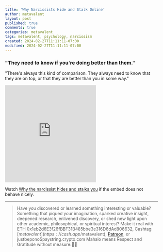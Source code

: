 ```yaml
---
title: 'Why Narcissists Hide and Stalk Online'
author: metavalent
layout: post
published: true
comments: true
categories: metavalent
tags: metavalent, psychology, narcissism
created: 2024-02-27T11:11:11-07:00
modified: 2024-02-27T11:11:11-07:00
---
```


### "They need to know if you're doing better than them."

"There's always this kind of comparison. They always need to know that they are on top, or that they are better than you in some way."

<!-- YouTube Player -->
<iframe id="ytplayer" type="text/html" class="center loading=”lazy” width="560" height="320" src="https://www.youtube.com/embed/Toy88i-JQAs" frameborder="0"></iframe>

Watch [Why the narcissist hides and stalks you](https://youtu.be/Toy88i-JQAs) if the embed does not behave nicely.

---
> Have you discovered or learned something interesting or valuable? Something that piqued your imagination, sparked creative insight, deepened research, enlivened discovery, or shed new light upon other academic, philosophical, or spiritual interest? Make it real with ETH 0x1eb2d6E3f26fBBF31B485bbe3e316D6dAd806632, Cashtag [$metavalent](https://cash.app/$metavalent), [Patreon](https://patreon.com/metavalent), or justbepono$paystring.crypto.com Mahalo means Respect and Gratitude without measure.🙏🏼


